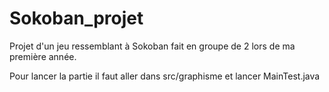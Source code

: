 # Sokoban_projet
Projet d'un jeu ressemblant à Sokoban fait en groupe de 2 lors de ma première année. 

Pour lancer la partie il faut aller dans src/graphisme et lancer MainTest.java
